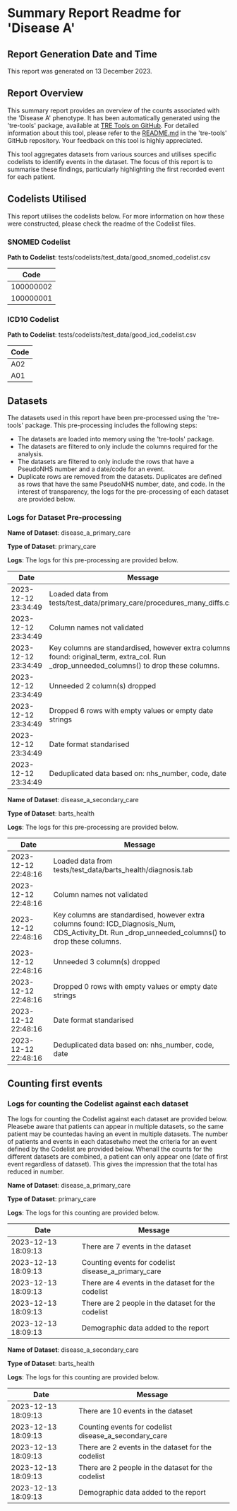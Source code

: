 # Summary Report Readme for 'Disease A'

## Report Generation Date and Time

This report was generated on 13 December 2023.

## Report Overview

This summary report provides an overview of the counts associated with the 'Disease A' phenotype. It has been automatically generated using the 'tre-tools' package, available at [TRE Tools on GitHub](https://github.com/genes-and-health/tre-tools). For detailed information about this tool, please refer to the [README.md](https://github.com/genes-and-health/tre-tools/blob/main/README.md) in the 'tre-tools' GitHub repository. Your feedback on this tool is highly appreciated.

This tool aggregates datasets from various sources and utilises specific codelists to identify events in the dataset. The focus of this report is to summarise these findings, particularly highlighting the first recorded event for each patient.

## Codelists Utilised

This report utilises the codelists below. For more information on how these were constructed, please check the readme of the Codelist files. 

### SNOMED Codelist

**Path to Codelist**: tests/codelists/test_data/good_snomed_codelist.csv

| Code |
| --- |
| 100000002 |
| 100000001 |

### ICD10 Codelist

**Path to Codelist**: tests/codelists/test_data/good_icd_codelist.csv

| Code |
| --- |
| A02 |
| A01 |

## Datasets

The datasets used in this report have been pre-processed using the 'tre-tools' package. This pre-processing includes the following steps:

- The datasets are loaded into memory using the 'tre-tools' package.
- The datasets are filtered to only include the columns required for the analysis.
- The datasets are filtered to only include the rows that have a PseudoNHS number and a date/code for an event.
- Duplicate rows are removed from the datasets. Duplicates are defined as rows that have the same PseudoNHS number, date, and code.
In the interest of transparency, the logs for the pre-processing of each dataset are provided below.

### Logs for Dataset Pre-processing

**Name of Dataset**: disease_a_primary_care

**Type of Dataset**: primary_care

**Logs**: The logs for this pre-processing are provided below.

| Date | Message |
| --- | --- |
| 2023-12-12 23:34:49 | Loaded data from tests/test_data/primary_care/procedures_many_diffs.csv |
| 2023-12-12 23:34:49 | Column names not validated |
| 2023-12-12 23:34:49 | Key columns are standardised, however extra columns found: original_term, extra_col. Run _drop_unneeded_columns() to drop these columns. |
| 2023-12-12 23:34:49 | Unneeded 2 column(s) dropped |
| 2023-12-12 23:34:49 | Dropped 6 rows with empty values or empty date strings |
| 2023-12-12 23:34:49 | Date format standarised |
| 2023-12-12 23:34:49 | Deduplicated data based on: nhs_number, code, date |

**Name of Dataset**: disease_a_secondary_care

**Type of Dataset**: barts_health

**Logs**: The logs for this pre-processing are provided below.

| Date | Message |
| --- | --- |
| 2023-12-12 22:48:16 | Loaded data from tests/test_data/barts_health/diagnosis.tab |
| 2023-12-12 22:48:16 | Column names not validated |
| 2023-12-12 22:48:16 | Key columns are standardised, however extra columns found: ICD_Diagnosis_Num, CDS_Activity_Dt. Run _drop_unneeded_columns() to drop these columns. |
| 2023-12-12 22:48:16 | Unneeded 3 column(s) dropped |
| 2023-12-12 22:48:16 | Dropped 0 rows with empty values or empty date strings |
| 2023-12-12 22:48:16 | Date format standarised |
| 2023-12-12 22:48:16 | Deduplicated data based on: nhs_number, code, date |

## Counting first events

### Logs for counting the Codelist against each dataset

The logs for counting the Codelist against each dataset are provided below. Pleasebe aware that patients can appear in multiple datasets, so the same patient may be countedas having an event in multiple datasets. The number of patients and events in each datasetwho meet the criteria for an event defined by the Codelist are provided below. Whenall the counts for the different datasets are combined, a patient can only appear one (date of first event regardless of dataset). This gives the impression that the total has reduced in number. 

**Name of Dataset**: disease_a_primary_care

**Type of Dataset**: primary_care

**Logs**: The logs for this counting are provided below.

| Date | Message |
| --- | --- |
| 2023-12-13 18:09:13 | There are 7 events in the dataset |
| 2023-12-13 18:09:13 | Counting events for codelist disease_a_primary_care |
| 2023-12-13 18:09:13 | There are 4 events in the dataset for the codelist |
| 2023-12-13 18:09:13 | There are 2 people in the dataset for the codelist |
| 2023-12-13 18:09:13 | Demographic data added to the report |

**Name of Dataset**: disease_a_secondary_care

**Type of Dataset**: barts_health

**Logs**: The logs for this counting are provided below.

| Date | Message |
| --- | --- |
| 2023-12-13 18:09:13 | There are 10 events in the dataset |
| 2023-12-13 18:09:13 | Counting events for codelist disease_a_secondary_care |
| 2023-12-13 18:09:13 | There are 2 events in the dataset for the codelist |
| 2023-12-13 18:09:13 | There are 2 people in the dataset for the codelist |
| 2023-12-13 18:09:13 | Demographic data added to the report |

